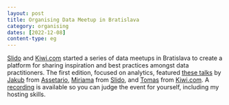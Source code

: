 ```yaml
---
layout: post
title: Organising Data Meetup in Bratislava
category: organising
dates: [2022-12-08]
content-type: eg
---
```


[Slido](https://www.slido.com/) and [Kiwi.com](https://www.kiwi.com/) started a series of data meetups in Bratislava to create a platform for sharing inspiration and best practices amongst data practitioners. The first edition, focused on analytics, featured [these talks](https://docs.google.com/presentation/d/16lasZVOzDS87bCialZzpAa2Q9JS2zEbx8mEaH5euN9c/edit?usp=sharing) by [Jakub](https://www.linkedin.com/in/jakub-chudik) from [Assetario](https://www.assetario.com/), [Miriama](https://www.linkedin.com/in/miriama-k%C5%99%C3%AD%C5%BEkov%C3%A1-998731114) from [Slido](https://www.slido.com/), and [Tomas](https://www.linkedin.com/in/tomas-tremko) from [Kiwi.com](https://www.kiwi.com/). A [recording](https://www.youtube.com/watch?v=aiY3TYQfLNU) is available so you can judge the event for yourself, including my hosting skills.